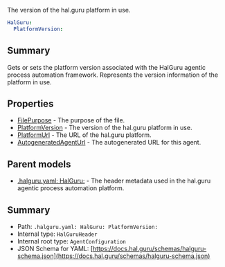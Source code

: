 <!--
title: PlatformVersion
description: The version of the hal.guru platform in use.
version: 1.0.0+25fc8f082de2f56e87f65fbff9a2d27efdda0971
generated: true
date: 2025-04-06
node: This file is generated by the command-line program: `halguru manual --generate-docs`
-->


The version of the hal.guru platform in use.

```yaml
HalGuru:
  PlatformVersion:
```

## Summary

Gets or sets the platform version associated with the HalGuru agentic process automation framework.
Represents the version information of the platform in use.

## Properties

* [FilePurpose]((halguru)-halguru-filepurpose.md) - The purpose of the file.
* [PlatformVersion]((halguru)-halguru-platformversion.md) - The version of the hal.guru platform in use.
* [PlatformUrl]((halguru)-halguru-platformurl.md) - The URL of the hal.guru platform.
* [AutogeneratedAgentUrl]((halguru)-halguru-autogeneratedagenturl.md) - The autogenerated URL for this agent.

## Parent models

* [.halguru.yaml: HalGuru:]((halguru)-halguru.md) - The header metadata used in the hal.guru agentic process automation platform.

## Summary

* Path: `.halguru.yaml: HalGuru: PlatformVersion:`
* Internal type: `HalGuruHeader`
* Internal root type: `AgentConfiguration`
* JSON Schema for YAML: [https://docs.hal.guru/schemas/halguru-schema.json](https://docs.hal.guru/schemas/halguru-schema.json)
